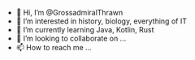 - 👋 Hi, I’m @GrossadmiralThrawn
- 👀 I’m interested in history, biology, everything of IT
- 🌱 I’m currently learning Java, Kotlin, Rust
- 💞️ I’m looking to collaborate on ...
- 📫 How to reach me ...

<!---
GrossadmiralThrawn/GrossadmiralThrawn is a ✨ special ✨ repository because its `README.md` (this file) appears on your GitHub profile.
You can click the Preview link to take a look at your changes.
--->
